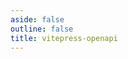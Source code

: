 ```yaml
---
aside: false
outline: false
title: vitepress-openapi
---
```


<script setup>
import { useRoute } from 'vitepress';
import { useTheme } from 'vitepress-openapi/client';
import { onBeforeMount } from 'vue';
import {gmSpec, gmSidebar} from './spec.mjs';

onBeforeMount(() => {
    useTheme({
        server: {
            allowCustomServer: true,
        },
    })
});

const route = useRoute();
const tag = route.data.params.tag;
</script>

<OASpec :spec="gmSpec" :tags="[tag]" hide-info hide-servers hide-paths-summary hide-branding />